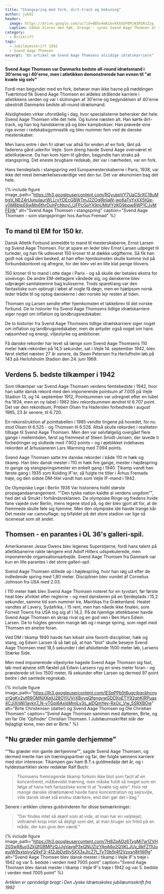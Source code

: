 ```yaml
---
title: "Stangspring med fork, dirt-track og boksning"
author: jub92
header:
  image: https://drive.google.com/uc?id=0B5v4mAibvkKXUUFEMjN1M1RvZzg
  caption: Sådan klares den hæk, drenge - synes Svend Aage Thomsen at sige til flokken af måbende fodbolddrenge. Hans danske rekord i 110 m hækkeløb på 14,5 sek. stod i 27 år.
category:
  - Årsskrift
tags:
  - Jubilæumsskrift 1992
  - Svend Aage Thomsen
excerpt: "En artikel om Svend Aage Thomsens alsidige idrætskarriere"
---
```


**Svend Aage Thomsen var Danmarks bedste all-round idrætsmand i 30'erne og i 40'erne, men i atletikken demonstrerede han evnen til "at kvæle sig selv"**

Fordi man begynder med en fork, behøver man ikke havne på møddingen Tværtimod fik Svend Aage Thomsen en aldeles strålende karriere i atletikkens verden og var i slutningen af 30'erne og begyndelsen af 40'erne ubestridt Danmarks bedste all-round idrætsmand. 

Alsidigheden virker uforståelig i dag, hvor specialisterne behersker det hele. Svend Aage Thomsen ville det hele. Og kunne næsten alt. Han kørte dirt-track, og han tog handskerne på og blev kampbokser. Han prøvede sine rige evner i redskabsgymnastik og blev nummer fem ved de danske mesterskaber. 

Men hans entre i den fri idræt var altså for enden af en fork, lånt på faderens gård udenfor Vejle. Som dreng havde Svend Aage overværet et atletikstævne. Da han kom hjem til gården, begyndte han straks på stangspring. Det eneste brugbare redskab, der var i nærheden, var en fork. 

Hans tiendeplads i stangspring ved Europamesterskaberne i Paris, 1938, var ikke det mest bemærkelsesværdige ved den tur. Det var økonomien bag det hele.

{% include figure 
    image_path="https://lh3.googleusercontent.com/RGyubpVY7UaCSrXC18uMbgV_NEZ4rUunulaurWLLrvYDEcGBWTmJ2ZOgIRnlaW-wo6aTvYxXX5tQe-y0M8bIpE6wMn6fhrDuhPcNtpvl_UFPcGpYX9nUMqfYzKG9bpw8WP1CJvMFEHk"
    alt="Svend Aage Thomsen i stangspring"
    caption="Svend Aage Thomsen - som stangspringer hos Aarhus Fremad" %}

## To mand til EM for 150 kr.

Dansk Atletik Forbund anmeldte to mand til mesterskaberne, Ernst Larsen og Svend Aage Thomsen. For at spare en leder blev Ernst Larsen udpeget til turleder, og han fik udleveret 150 kroner til at dække udgifterne. Så fik han godt nok også den besked, at han efter hjemkomsten skulle komme ind på forbundskontoret og afregne, for der blev vel en lille klat penge tilovers. 

150 kroner til to mand i otte dage i Paris - og så skulle der betales ekstra for sovevogn. De andre EM-deltagere våndede sig, og danskerne blev udpræget samtaleemne bag kulisserne. Trods sparetrang var den fantastiske sum opbrugt i løbet af nogle få døgn, men en hjælpsom norsk leder trådte til og optog danskerne i den norske lejr resten af tiden. 

Thomsen og Larsen sendte efter hjemkomsten et takkebrev til det norske forbund. De to historier fra Svend Aage Thomsens tidlige idrætskarriere siger noget om inflation og landbrugsredskaber.
 
De to historier fra Svend Aage Thomsens tidlige idrætskarriere siger noget om inflation og landbrugsredskaber, men de antyder også noget om hans nøjsomhed og energi, viljestyrke og ambitioner.

Få danske rekorder har levet så længe som Svend Aage Thomsens 110 meter hæk-rekorden på 14,5 sekunder, sat i Vejle 14. september 1942, blev først slettet næsten 27 år senere, da Steen Petersen fra Herlufholm løb på 143 på Herlufsholm Stadion den 24. juni 1969.

## Verdens 5. bedste tilkæmper i 1942

Som tilkæmper var Svend Aage Thomsen verdens femtebedste i 1942, hvor han satte dansk rekord med den imponerende pointsum af 7.005 på Vejle Stadion 13, og 14. september 1912, Pointsummen var udregnet efter en tubel fra 1934, men en ny tabel i 1962 blev rekordsummen ændret til 6.707 point. Det var den rekordsum, Preben Olsen fra Haderslev forbedrede i august 1965, 23 år senere, til 6.720.

En rekonstruktion af pointtabellen i 1985 vendte tingene på hovedet, for nu stod Olsen til 6.525 - og Thomsen til 6.526. Altså skulle rekorden i realiteten tilbage til Svend Aage Thomsen. Men den var selvfølgelig overgået flere gange i mellemtiden, først og fremmest af Steen Smidt-Jensen, der lavede ti forbedringer og sluttede med 7.902 points – og i øjeblikket indehaves rekorden af århusianeren Lars Warming med 7.994 points. 

Svend Aage Thomsen satte tre danske rekorder i både 110 m hæk og tikamp. Han blev dansk mester i 110 m hæk fire gange, mester i højdespring to gange og stangspringsmester en enkelt gang i 1940. Tikamp vandt han første gang i 1935 som Kolding IF'er, så fulgte tre titler i Århus Fremads trøje, og den sidste DM-titel vandt han som Vejle IF-mand i 1942. 

De Olympiske Lege i Berlin 1936 Var historiens hidtil største propagandaarrangement. <q>"Den tyske nation kaldte al verdens ungdom”</q>, hed det så Smukt i forhåndsreklamen. De olympiske Ringe og fredens hvide fane vajede over Berlin, mens legene stod på, og der blev gjort alt for, at de fremmede skulle føle sig hjemme. Men den olympiske ide havde trange kår. Det meste var camouflage, og bifaldet på det store stadion var lige så iscenesat som alt andet.

## Thomsen - en parantes i OL 36's galleri-spil.

Amerikaneren Jesse Owens blev legenes Superstjerne, fordi hans talent på atletikbanerne rakte længere end Adolf Hitlers udspekulerede, men imponerende organisationsarbejde. Svend Aage Thomsen fra Danmark var kun en lille parantes i det store galleri-spil.

Svend Aage Thomsen stillede op i højdespring, hvor han røg ud efter de indledende spring med 1,80 meter. Disciplinen blev vundet af Cornelius Johnson fra USA med 2.03. 

I 110 meter hæk blev Svend Aage Thomsen noteret for en tyvstart, før første heat blev afviklet efter reglerne - og med danskeren på en fjerdeplads i 15,2 sekunder, samme tid som nummer tre, Mantikas fra Grækenland. Heatet vandtes af Lavery, Sydafrika, i 15 rent, men han nåede ikke finalen, som Forrest Towns fra USA tog sig af i 14,2. På de hjemlige atletikbaner havde Svend Aage Thomsen en skrap rival og en god ven i Ben Hurs Edwin Larsen. De to fulgtes gennem mange løb og i mange spring, som regel med Thomsen en anelse foran.

Ved DM i tikamp 1940 havde han kikset sine favorit-discipliner, hæk og stang, og Edwin Larsen lå så tæt på, at han "blot” skulle besejre Svend Aage Thomsen med 18,5 sekunder i det afsluttende 1500 meter løb, Larsens Stærke Side.

Men med imponerende viljestyrke hagede Svend Aage Thomsen sig fast, løb med øjnene stift fæstet på Edwin Larsens ryg en snes meter foran - og præsterede sit livs 1500 meter, få sekunder efter Larsen og dermed 97 point bedre i det samlede regnskab.

{% include figure 
    image_path="https://lh3.googleusercontent.com/IESpPPb5t6ugcjbqcbhcnyzrQgKn2ufR9OMNXKelU28OYlUVrXBvyqQfgngvwGDDXoETY92qhKIRPuax4CJiXnWi1aykn7_N-vTGpj6AxlsMmlLv3s_alDQmYev-RxOc_Vw_5SRXBOw"
    alt="Birte Christensen (datter) og Svend Aage Thomsen og Ole Christian Thomsen"
    caption="Svend Aage Thomsen sammen med datteren, Birte, og sin far Ole 'Opfinder' Christian Thomsen. I Jubilæumsskriftet står der fejlagtigt kone, men det er Birte." %}

## "Nu græder min gamle derhjemme”

<q>"Nu græder min gamle derhjemme”</q>, sagde Svend Aage Thomsen, og dermed mente han sin træningspartner og far, der fulgte sønnens karriere med stor interesse. Tikampen gav ham B.T.s guldmedalje det år, og i hyldestsartiklen skrev redaktør Ralf Buch:

> Thomsens fremragende tikamp forkom ikke blot som facit af en koncentreret, målbevidst træning, men måske fuldt så meget som en følge af hans helt fantastiske evne til at "kvæle sig selv”. Hvis ret mange danske idrætsmænd havde hans koncentration og sejrsvijle, ville dansk idræt stå endnu stærkere, end den gør det i dag."

Senere i artiklen citeres guldvinderen for disse bemærkninger: 

> "Der findes intet så skønt som at vide, at man har en velplejet, veltrænet krop intet så dejligt som det, at man bruger sin fritid på en måde, der kan give den værdi.”

{% include figure 
    image_path="https://lh3.googleusercontent.com/7H8ZpADz6TygMi7w1ZVHZG5wR8uy5ZkQfGBMPzQJJgVaygP3xQNUZIzYAnA6p2Q1jKLJUv_6kFZ11UueujW9sxtqiyyQ9xF3-412JbDz6Iy5XX3xJlcZ7t_7vT0b5t4f2Vzxsn8HWRg"
    alt="Svend Aage Thomsen blev dansk mester i tikamp i Vejle IF's trøje i 1942 og var 5. bedste i verden med 7005 point"
    caption="Svend Aage Thomsen blev dansk mester i tikamp i Vejle IF's trøje i 1942 og var 5. bedste i verden med 7005 point" %}

_Artiklen er oprindeligt bragt i Den Jyske Idrætsskoles jubilæumsskrift fra 1992_
